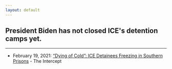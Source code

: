 ```yaml
---
layout: default
---
```


## President Biden has **not** closed ICE's detention camps yet.

---

* February 19, 2021: [“Dying of Cold”: ICE Detainees Freezing in Southern Prisons](https://theintercept.com/2021/02/19/ice-detention-cold-freezing-texas-louisiana/) - The Intercept
